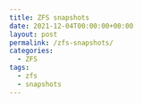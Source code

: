 ```yaml
---
title: ZFS snapshots
date: 2021-12-04T00:00:00+00:00
layout: post
permalink: /zfs-snapshots/
categories:
  - ZFS
tags:
  - zfs
  - snapshots
---
```


